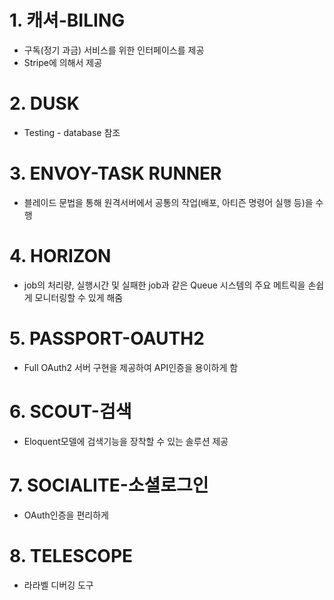 # 1. 캐셔-BILING
- 구독(정기 과금) 서비스를 위한 인터페이스를 제공
- Stripe에 의해서 제공
# 2. DUSK
- Testing - database 참조
# 3. ENVOY-TASK RUNNER
- 블레이드 문법을 통해 원격서버에서 공통의 작업(배포, 아티즌 명령어 실행 등)을 수행
# 4. HORIZON
-  job의 처리량, 실행시간 및 실패한 job과 같은 Queue 시스템의 주요 메트릭을 손쉽게 모니터링할 수 있게 해줌
# 5. PASSPORT-OAUTH2
- Full OAuth2 서버 구현을 제공하여 API인증을 용이하게 함
# 6. SCOUT-검색
- Eloquent모델에 검색기능을 장착할 수 있는 솔루션 제공
# 7. SOCIALITE-소셜로그인
- OAuth인증을 편리하게
# 8. TELESCOPE
- 라라벨 디버깅 도구